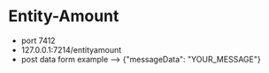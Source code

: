 # Entity-Amount
- port 7412
- 127.0.0.1:7214/entityamount
- post data form example --> {"messageData": "YOUR_MESSAGE"}
